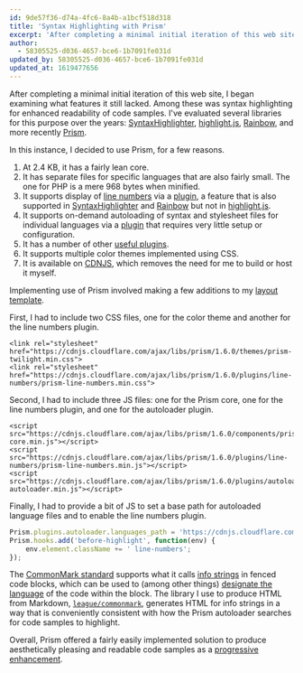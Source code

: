 ```yaml
---
id: 9de57f36-d74a-4fc6-8a4b-a1bcf518d318
title: 'Syntax Highlighting with Prism'
excerpt: 'After completing a minimal initial iteration of this web site, I began examining what features it still lacked. Among these was syntax highlighting...'
author:
  - 58305525-d036-4657-bce6-1b7091fe031d
updated_by: 58305525-d036-4657-bce6-1b7091fe031d
updated_at: 1619477656
---
```

After completing a minimal initial iteration of this web site, I began examining what features it still lacked. Among these was syntax highlighting for enhanced readability of code samples. I've evaluated several libraries for this purpose over the years: [SyntaxHighlighter](http://alexgorbatchev.com/SyntaxHighlighter/), [highlight.js](https://highlightjs.org/), [Rainbow](http://rainbowco.de), and more recently [Prism](http://prismjs.com).

In this instance, I decided to use Prism, for a few reasons.

1. At 2.4 KB, it has a fairly lean core.
2. It has separate files for specific languages that are also fairly small. The one for PHP is a mere 968 bytes when minified.
3. It supports display of [line numbers](https://en.wikipedia.org/wiki/Line_number) via a [plugin](http://prismjs.com/plugins/line-numbers/), a feature that is also supported in [SyntaxHighlighter](http://alexgorbatchev.com/SyntaxHighlighter/manual/demo/gutter.html) and [Rainbow](https://github.com/ccampbell/rainbow#more-info) but not in [highlight.js](https://highlightjs.readthedocs.io/en/latest/line-numbers.html).
4. It supports on-demand autoloading of syntax and stylesheet files for individual languages via a [plugin](http://prismjs.com/plugins/autoloader/) that requires very little setup or configuration.
5. It has a number of other [useful plugins](http://prismjs.com/plugins/).
6. It supports multiple color themes implemented using CSS.
7. It is available on [CDNJS](https://cdnjs.com/), which removes the need for me to build or host it myself.

Implementing use of Prism involved making a few additions to my [layout template](https://github.com/elazar/scribing#layout-template).

First, I had to include two CSS files, one for the color theme and another for the line numbers plugin.

```markup
<link rel="stylesheet" href="https://cdnjs.cloudflare.com/ajax/libs/prism/1.6.0/themes/prism-twilight.min.css">
<link rel="stylesheet" href="https://cdnjs.cloudflare.com/ajax/libs/prism/1.6.0/plugins/line-numbers/prism-line-numbers.min.css">
```

Second, I had to include three JS files: one for the Prism core, one for the line numbers plugin, and one for the autoloader plugin.

```markup
<script src="https://cdnjs.cloudflare.com/ajax/libs/prism/1.6.0/components/prism-core.min.js"></script>
<script src="https://cdnjs.cloudflare.com/ajax/libs/prism/1.6.0/plugins/line-numbers/prism-line-numbers.min.js"></script>
<script src="https://cdnjs.cloudflare.com/ajax/libs/prism/1.6.0/plugins/autoloader/prism-autoloader.min.js"></script>
```

Finally, I had to provide a bit of JS to set a base path for autoloaded language files and to enable the line numbers plugin.

```javascript
Prism.plugins.autoloader.languages_path = 'https://cdnjs.cloudflare.com/ajax/libs/prism/1.6.0/components/';
Prism.hooks.add('before-highlight', function(env) {
    env.element.className += ' line-numbers';
});
```

The [CommonMark standard](http://commonmark.org/) supports what it calls [info strings](http://spec.commonmark.org/0.27/#info-string) in fenced code blocks, which can be used to (among other things) [designate the language](http://spec.commonmark.org/0.27/#example-110) of the code within the block. The library I use to produce HTML from Markdown, [`league/commonmark`](http://commonmark.thephpleague.com), generates HTML for info strings in a way that is conveniently consistent with how the Prism autoloader searches for code samples to highlight.

Overall, Prism offered a fairly easily implemented solution to produce aesthetically pleasing and readable code samples as a [progressive enhancement](https://alistapart.com/article/understandingprogressiveenhancement).